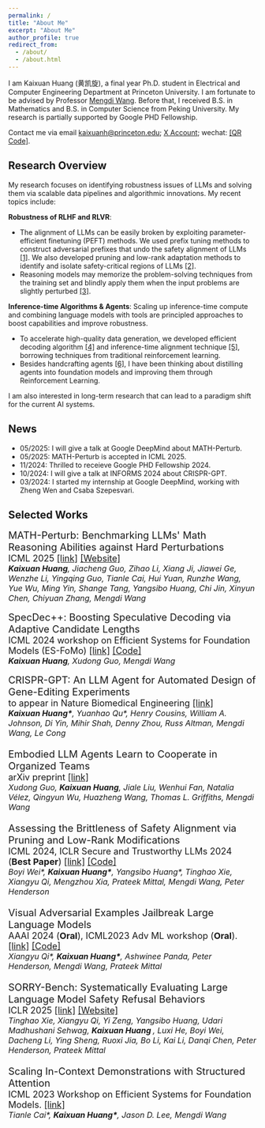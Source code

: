```yaml
---
permalink: /
title: "About Me"
excerpt: "About Me"
author_profile: true
redirect_from: 
  - /about/
  - /about.html
---
```


I am Kaixuan Huang (黄凯旋), a final year Ph.D. student in Electrical and Computer Engineering Department at Princeton University. I am fortunate to be advised by Professor [Mengdi Wang](https://mwang.princeton.edu/). Before that, I received B.S. in Mathematics and B.S. in Computer Science from Peking University. My research is partially supported by Google PHD Fellowship. 

Contact me via email <a href="mailto:kaixuanh@princeton.edu">kaixuanh@princeton.edu</a>; <a href="https://x.com/KaixuanHuang1">X Account</a>; wechat: [\[QR Code\]](../files/wechat.jpg).

Research Overview
----

My research focuses on identifying robustness issues of LLMs and solving them via scalable data pipelines and algorithmic innovations. My recent topics include:

**Robustness of RLHF and RLVR**:

- The alignment of LLMs can be easily broken by exploiting parameter-efficient finetuning (PEFT) methods. We used prefix tuning methods to construct adversarial prefixes that undo the safety alignment of LLMs <a href="https://arxiv.org/abs/2306.13213">[1]</a>. We also developed pruning and low-rank adaptation methods to identify and isolate safety-critical regions of LLMs <a href="https://arxiv.org/abs/2402.05162">[2]</a>.
- Reasoning models may memorize the problem-solving techniques from the training set and blindly apply them when the input problems are slightly perturbed <a href="https://arxiv.org/abs/2502.06453">[3]</a>.

**Inference-time Algorithms & Agents**: Scaling up inference-time compute and combining language models with tools are principled approaches to boost capabilities and improve robustness. 

- To accelerate high-quality data generation, we developed efficient decoding algorithm <a href="https://arxiv.org/abs/2405.19715">[4]</a> and inference-time alignment technique <a href="https://arxiv.org/abs/2410.16033">[5]</a>, borrowing techniques from traditional reinforcement learning.
- Besides handcrafting agents <a href="https://arxiv.org/abs/2404.18021">[6]</a>, I have been thinking about distilling agents into foundation models and improving them through Reinforcement Learning.

I am also interested in long-term research that can lead to a paradigm shift for the current AI systems. 



News
-----

- 05/2025: I will give a talk at Google DeepMind about MATH-Perturb.
- 05/2025: MATH-Perturb is accepted in ICML 2025.
- 11/2024: Thrilled to receieve Google PHD Fellowship 2024.
- 10/2024: I will give a talk at INFORMS 2024 about CRISPR-GPT.
- 03/2024: I started my internship at Google DeepMind, working with Zheng Wen and Csaba Szepesvari.


Selected Works
-----

<div style="font-size:20px;">MATH-Perturb: Benchmarking LLMs' Math Reasoning Abilities against Hard Perturbations  </div>
<div style="font-size: 18px;"> ICML 2025 <a href="https://arxiv.org/abs/2502.06453">[link]</a> <a href="https://math-perturb.github.io/">[Website]</a> </div>
<div style="font-size: 16px;"><i> <b>Kaixuan Huang</b>, Jiacheng Guo, Zihao Li, Xiang Ji, Jiawei Ge, Wenzhe Li, Yingqing Guo, Tianle Cai, Hui Yuan, Runzhe Wang, Yue Wu, Ming Yin, Shange Tang, Yangsibo Huang, Chi Jin, Xinyun Chen, Chiyuan Zhang, Mengdi Wang </i></div>

<br/>


<div style="font-size:20px;">SpecDec++: Boosting Speculative Decoding via Adaptive Candidate Lengths   
<div style="font-size: 18px;"> ICML 2024 workshop on Efficient Systems for Foundation Models (ES-FoMo) <a href="https://arxiv.org/abs/2405.19715">[link]</a> <a href="https://github.com/Kaffaljidhmah2/SpecDec_pp/">[Code]</a> </div>
<div style="font-size: 16px;"><i> <b>Kaixuan Huang</b>, Xudong Guo, Mengdi Wang</i></div></div>

<br/>

<div style="font-size:20px;">CRISPR-GPT: An LLM Agent for Automated Design of Gene-Editing Experiments   </div>
<div style="font-size: 18px;"> to appear in Nature Biomedical Engineering <a href="https://arxiv.org/abs/2404.18021">[link]</a>
<div style="font-size: 16px;"><i> <b>Kaixuan Huang*</b>, Yuanhao Qu*, Henry Cousins, William A. Johnson, Di Yin, Mihir Shah, Denny Zhou, Russ Altman, Mengdi Wang, Le Cong</i></div>

<br/>

<div style="font-size:20px;">Embodied LLM Agents Learn to Cooperate in Organized Teams   </div>
<div style="font-size: 18px;"> arXiv preprint <a href="https://arxiv.org/abs/2403.12482">[link]</a></div>
<div style="font-size: 16px;"><i> Xudong Guo, <b>Kaixuan Huang</b>, Jiale Liu, Wenhui Fan, Natalia Vélez, Qingyun Wu, Huazheng Wang, Thomas L. Griffiths, Mengdi Wang </i></div>

<br/>

<div style="font-size:20px;">Assessing the Brittleness of Safety Alignment via Pruning and Low-Rank Modifications   </div>
<div style="font-size: 18px;"> ICML 2024, ICLR Secure and Trustworthy LLMs 2024 (<b>Best Paper</b>) <a href="https://arxiv.org/abs/2402.05162">[link]</a> <a href="https://github.com/boyiwei/alignment-attribution-code">[Code]</a> </div>
<div style="font-size: 16px;"><i> Boyi Wei*, <b>Kaixuan Huang*</b>, Yangsibo Huang*, Tinghao Xie, Xiangyu Qi, Mengzhou Xia, Prateek Mittal, Mengdi Wang, Peter Henderson </i></div>

<br/>

<div style="font-size:20px;">Visual Adversarial Examples Jailbreak Large Language Models   </div>
<div style="font-size: 18px;"> AAAI 2024 (<b>Oral</b>), ICML2023 Adv ML workshop (<b>Oral</b>). <a href="https://arxiv.org/abs/2306.13213">[link]</a> <a href="https://github.com/Unispac/Visual-Adversarial-Examples-Jailbreak-Large-Language-Models">[Code]</a> </div>
<div style="font-size: 16px;"><i> Xiangyu Qi*, <b>Kaixuan Huang*</b>, Ashwinee Panda, Peter Henderson, Mengdi Wang, Prateek Mittal </i></div>

<br/>

<div style="font-size:20px;">SORRY-Bench: Systematically Evaluating Large Language Model Safety Refusal Behaviors   </div>
<div style="font-size: 18px;"> ICLR 2025 <a href="https://arxiv.org/abs/2405.19524">[link]</a> <a href="https://sorry-bench.github.io/">[Website]</a> </div>
<div style="font-size: 16px;"><i> Tinghao Xie, Xiangyu Qi, Yi Zeng, Yangsibo Huang, Udari Madhushani Sehwag, <b>Kaixuan Huang </b>, Luxi He, Boyi Wei, Dacheng Li, Ying Sheng, Ruoxi Jia, Bo Li, Kai Li, Danqi Chen, Peter Henderson, Prateek Mittal </i></div>

<br/>

<div style="font-size:20px;">Scaling In-Context Demonstrations with Structured Attention   </div>
<div style="font-size: 18px;"> ICML 2023 Workshop on Efficient Systems for Foundation Models.  <a href="https://arxiv.org/abs/2307.02690">[link]</a></div>
<div style="font-size: 16px;"><i> Tianle Cai*, <b>Kaixuan Huang*</b>, Jason D. Lee, Mengdi Wang </i></div>

<br/>




